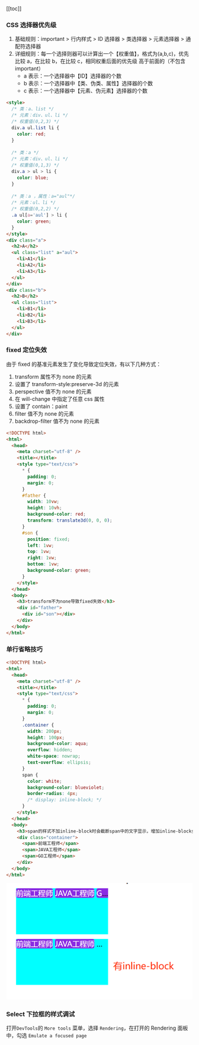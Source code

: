 [[toc]]

### CSS 选择器优先级

1. 基础规则：important > 行内样式 > ID 选择器 > 类选择器 > 元素选择器 > 通配符选择器
2. 详细规则：每一个选择则器可以计算出一个【权重值】，格式为(a,b,c)，优先比较 a，在比较 b，在比较 c，相同权重后面的优先级
   高于前面的（不包含 important）
   - a 表示：一个选择器中【ID】选择器的个数
   - b 表示：一个选择器中【类、伪类、属性】选择器的个数
   - c 表示：一个选择器中【元素、伪元素】选择器的个数

```html
<style>
  /* 类：a、list */
  /* 元素：div、ul、li */
  /* 权重值(0,2,3) */
  div.a ul.list li {
    color: red;
  }

  /* 类：a */
  /* 元素：div、ul、li */
  /* 权重值(0,1,3) */
  div.a > ul > li {
    color: blue;
  }

  /* 类：a ，属性：a="aul"*/
  /* 元素：ul、li */
  /* 权重值(0,2,2) */
  .a ul[a='aul'] > li {
    color: green;
  }
</style>
<div class="a">
  <h2>A</h2>
  <ul class="list" a="aul">
    <li>A1</li>
    <li>A2</li>
    <li>A3</li>
  </ul>
</div>
<div class="b">
  <h2>B</h2>
  <ul class="list">
    <li>B1</li>
    <li>B2</li>
    <li>B3</li>
  </ul>
</div>
```

### fixed 定位失效

由于 fixed 的基准元素发生了变化导致定位失效，有以下几种方式：

1. transform 属性不为 none 的元素
2. 设置了 transform-style:preserve-3d 的元素
3. perspective 值不为 none 的元素
4. 在 will-change 中指定了任意 css 属性
5. 设置了 contain：paint
6. filter 值不为 none 的元素
7. backdrop-filter 值不为 none 的元素

```html
<!DOCTYPE html>
<html>
  <head>
    <meta charset="utf-8" />
    <title></title>
    <style type="text/css">
      * {
        padding: 0;
        margin: 0;
      }
      #father {
        width: 10vw;
        height: 10vh;
        background-color: red;
        transform: translate3d(0, 0, 0);
      }
      #son {
        position: fixed;
        left: 1vw;
        top: 1vw;
        right: 1vw;
        bottom: 1vw;
        background-color: green;
      }
    </style>
  </head>
  <body>
    <h3>transform不为none导致fixed失效</h3>
    <div id="father">
      <div id="son"></div>
    </div>
  </body>
</html>
```

### 单行省略技巧

```html
<!DOCTYPE html>
<html>
  <head>
    <meta charset="utf-8" />
    <title></title>
    <style type="text/css">
      * {
        padding: 0;
        margin: 0;
      }
      .container {
        width: 200px;
        height: 100px;
        background-color: aqua;
        overflow: hidden;
        white-space: nowrap;
        text-overflow: ellipsis;
      }
      span {
        color: white;
        background-color: blueviolet;
        border-radius: 4px;
        /* display: inline-block; */
      }
    </style>
  </head>
  <body>
    <h3>span的样式不加inline-block时会截断span中的文字显示，增加inline-block会省略整个span</h3>
    <div class="container">
      <span>前端工程师</span>
      <span>JAVA工程师</span>
      <span>GO工程师</span>
    </div>
  </body>
</html>
```

![省略](./images//ellipsis.png)


### Select 下拉框的样式调试

打开`DevTools`的 `More tools` 菜单，选择 `Rendering`，在打开的 Rendering 面板中，勾选 `Emulate a focused page`